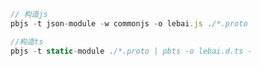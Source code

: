 
```Javascript
// 构造js
pbjs -t json-module -w commonjs -o lebai.js ./*.proto
```
```Javascript
//构造ts
pbjs -t static-module ./*.proto | pbts -o lebai.d.ts -
```